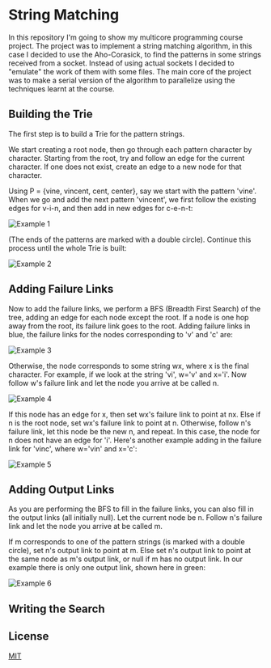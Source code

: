 # String Matching

In this repository I'm going to show my multicore programming course project. The project was to implement a string matching algorithm, in this case I decided to use the Aho-Corasick, to find the patterns in some strings received from a socket. Instead of using actual sockets I decided to "emulate" the work of them with some files. The main core of the project was to make a serial version of the algorithm to parallelize using the techniques learnt at the course.

## Building the Trie

The first step is to build a Trie for the pattern strings.

We start creating a root node, then go through each pattern character by character. Starting from the root, try and follow an edge for the current character. If one does not exist, create an edge to a new node for that character.

Using P = {vine, vincent, cent, center}, say we start with the pattern 'vine'. When we go and add the next pattern 'vincent', we first follow the existing edges for v-i-n, and then add in new edges for c-e-n-t:

![Example 1](https://user-images.githubusercontent.com/31989626/222902315-33d2076f-02f1-4d35-bf16-35eb69020dc8.png)

(The ends of the patterns are marked with a double circle). Continue this process until the whole Trie is built:

![Example 2](https://user-images.githubusercontent.com/31989626/222902343-9ca00437-d664-446a-b9f9-2685aac4ab0a.png)

## Adding Failure Links

Now to add the failure links, we perform a BFS (Breadth First Search) of the tree, adding an edge for each node except the root. If a node is one hop away from the root, its failure link goes to the root. Adding failure links in blue, the failure links for the nodes corresponding to 'v' and 'c' are:

![Example 3](https://user-images.githubusercontent.com/31989626/222902379-d5869f86-4b38-4521-acca-aa498bb96dd3.png)

Otherwise, the node corresponds to some string wx, where x is the final character. For example, if we look at the string 'vi', w='v' and x='i'. Now follow w's failure link and let the node you arrive at be called n.

![Example 4](https://user-images.githubusercontent.com/31989626/222902401-a85357d3-66d2-4f97-b30d-ee9ba3edaecf.png)

If this node has an edge for x, then set wx's failure link to point at nx. Else if n is the root node, set wx's failure link to point at n. Otherwise, follow n's failure link, let this node be the new n, and repeat. In this case, the node for n does not have an edge for 'i'. Here's another example adding in the failure link for 'vinc', where w='vin' and x='c':

![Example 5](https://user-images.githubusercontent.com/31989626/222902414-88d59816-4c38-4337-ad4c-a47dca47cb3d.png)

## Adding Output Links

As you are performing the BFS to fill in the failure links, you can also fill in the output links (all initially null). Let the current node be n. Follow n's failure link and let the node you arrive at be called m.

If m corresponds to one of the pattern strings (is marked with a double circle), set n's output link to point at m. Else set n's output link to point at the same node as m's output link, or null if m has no output link. In our example there is only one output link, shown here in green:

![Example 6](https://user-images.githubusercontent.com/31989626/222902439-2df025ca-6d40-4922-9ba3-bfb7b5b5c3a5.png)

## Writing the Search



## License

[MIT](https://choosealicense.com/licenses/mit/)
